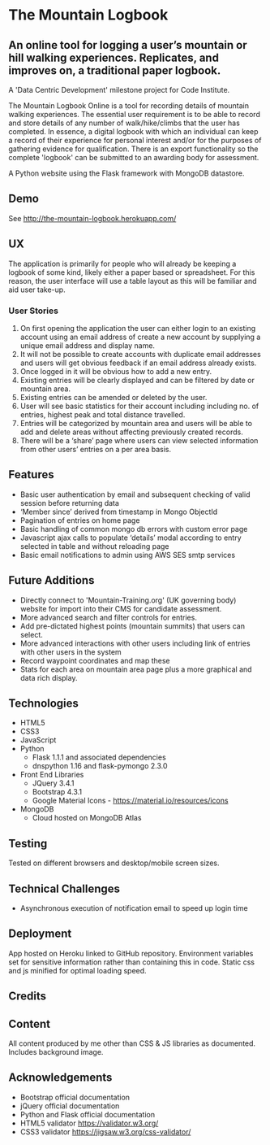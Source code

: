 # The Mountain Logbook

## An online tool for logging a user’s mountain or hill walking experiences. Replicates, and improves on, a traditional paper logbook.

A 'Data Centric Development' milestone project for Code Institute.

The Mountain Logbook Online is a tool for recording details of mountain walking experiences. The essential user requirement is to be able to record and store details of any number of walk/hike/climbs that the user has completed. In essence, a digital logbook with which an individual can keep a record of their experience for personal interest and/or for the purposes of gathering evidence for qualification. There is an export functionality so the complete 'logbook' can be submitted to an awarding body for assessment.

A Python website using the Flask framework with MongoDB datastore.

## Demo
See http://the-mountain-logbook.herokuapp.com/
## UX
The application is primarily for people who will already be keeping a logbook of some kind, likely either a paper based or spreadsheet. For this reason, the user interface will use a table layout as this will be familiar and aid user take-up.
### User Stories
1. On first opening the application the user can either login to an existing account using an email address of create a new account by supplying a unique email address and display name.
2. It will not be possible to create accounts with duplicate email addresses and users will get obvious feedback if an email address already exists.
3. Once logged in it will be obvious how to add a new entry.
4. Existing entries will be clearly displayed and can be filtered by date or mountain area.
5. Existing entries can be amended or deleted by the user.
6. User will see basic statistics for their account including including no. of entries, highest peak and total distance travelled.
7. Entries will be categorized by mountain area and users will be able to add and delete areas without affecting previously created records.
8. There will be a ‘share’ page where users can view selected information from other users’ entries on a per area basis.

## Features
- Basic user authentication by email and subsequent checking of valid session before returning data
- ‘Member since’ derived from timestamp in Mongo ObjectId
- Pagination of entries on home page
- Basic handling of common mongo db errors with custom error page
- Javascript ajax calls to populate ‘details’ modal according to entry selected in table and without reloading page
- Basic email notifications to admin using AWS SES smtp services

## Future Additions
- Directly connect to 'Mountain-Training.org' (UK governing body) website for import into their CMS for candidate assessment.
- More advanced search and filter controls for entries.
- Add pre-dictated highest points (mountain summits) that users can select.
- More advanced interactions with other users including link of entries with other users in the system
- Record waypoint coordinates and map these
- Stats for each area on mountain area page plus a more graphical and data rich display.

## Technologies
- HTML5
- CSS3
- JavaScript
- Python
    - Flask 1.1.1 and associated dependencies
    - dnspython 1.16 and flask-pymongo 2.3.0
- Front End Libraries
    - JQuery 3.4.1
    - Bootstrap 4.3.1
    - Google Material Icons - https://material.io/resources/icons
- MongoDB
    - Cloud hosted on MongoDB Atlas

## Testing

Tested on different browsers and desktop/mobile screen sizes.

## Technical Challenges
- Asynchronous execution of notification email to speed up login time
## Deployment
App hosted on Heroku linked to GitHub repository. Environment variables set for sensitive information rather than containing this in code. Static css and js minified for optimal loading speed.

## Credits

## Content
All content produced by me other than CSS & JS libraries as documented. Includes background image.

## Acknowledgements
- Bootstrap official documentation
- jQuery official documentation
- Python and Flask official documentation
- HTML5 validator https://validator.w3.org/
- CSS3 validator https://jigsaw.w3.org/css-validator/